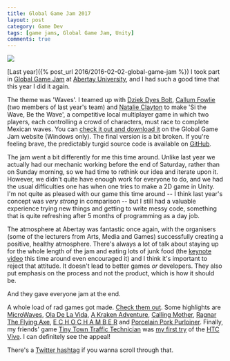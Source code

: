 ```yaml
---
title: Global Game Jam 2017
layout: post
category: Game Dev
tags: [game jams, Global Game Jam, Unity]
comments: true
---
```


![](/images/si-the-wave.jpg)

[Last year]({% post_url 2016/2016-02-02-global-game-jam %}) I took part in [Global Game Jam](http://globalgamejam.org/) at [Abertay University](http://globalgamejam.org/2017/jam-sites/abertay-university), and I had such a good time that this year I did it again.

The theme was 'Waves'. I teamed up with [Dziek Dyes Bolt](https://twitter.com/DziekDB), [Callum Fowlie](https://twitter.com/Fentlegen) (two members of last year's team) and [Natalie Clayton](https://twitter.com/ScarletCatalie) to make 'Si the Wave, Be the Wave', a competitive local multiplayer game in which two players, each controlling a crowd of characters, must race to complete Mexican waves. You can [check it out and download it](http://globalgamejam.org/2017/games/si-wave-be-wave) on the Global Game Jam website (Windows only). The final version is a bit broken. If you're feeling brave, the predictably turgid source code is available on [GitHub](https://github.com/rachelnertia/GGJ2017).

The jam went a bit differently for me this time around. Unlike last year we actually had our mechanic working before the end of Saturday, rather than on Sunday morning, so we had time to rethink our idea and iterate upon it. However, we didn't quite have enough work for everyone to do, and we had the usual difficulties one has when one tries to make a 2D game in Unity. I'm not quite as pleased with our game this time around -- I think last year's concept was *very strong* in comparison -- but I still had a valuable experience trying new things and getting to write messy code, something that is quite refreshing after 5 months of programming as a day job.

The atmosphere at Abertay was fantastic once again, with the organisers (some of the lecturers from Arts, Media and Games) successfully creating a positive, healthy atmosphere. There's always a lot of talk about staying up for the whole length of the jam and eating lots of junk food (the [keynote video](https://www.youtube.com/watch?v=2xfxx27HbM4) this time around even encouraged it) and I think it's important to reject that attitude. It doesn't lead to better games *or* developers. They also put emphasis on the process and not the product, which is how it should be.

And they gave everyone jam at the end.

A whole load of rad games got made. [Check them out](http://globalgamejam.org/2017/jam-sites/abertay-university/games). Some highlights are [MicroWaves](http://globalgamejam.org/2017/games/microwaves), [Ola De La Vida](http://globalgamejam.org/2017/games/ola-de-la-vida), [A Kraken Adventure](http://globalgamejam.org/2017/games/kraken-adventure-endless-sea-crap), [Calling Mother](http://globalgamejam.org/2017/games/calling-mother), [Ragnar The Flying Axe](http://globalgamejam.org/2017/games/ragnar-flying-axe), [E C H O C H A M B E R](http://globalgamejam.org/2017/games/%EF%BD%85%EF%BD%83%EF%BD%88%EF%BD%8F%EF%BD%83%EF%BD%88%EF%BD%81%EF%BD%8D%EF%BD%82%EF%BD%85%EF%BD%92) and [Porcelain Pork Purloiner](http://globalgamejam.org/2017/games/porcelain-pork-purloiner).
Finally, my friends' game [Tiny Town Traffic Technician](http://globalgamejam.org/2017/games/tiny-town-traffic-technician) was [my first try](https://twitter.com/StevenTaarland/status/823201930625380352) of the [HTC Vive](https://www.youtube.com/watch?v=qYfNzhLXYGc). I can definitely see the appeal!

There's a [Twitter hashtag](https://twitter.com/hashtag/AGLjam17?src=hash) if you wanna scroll through that.
